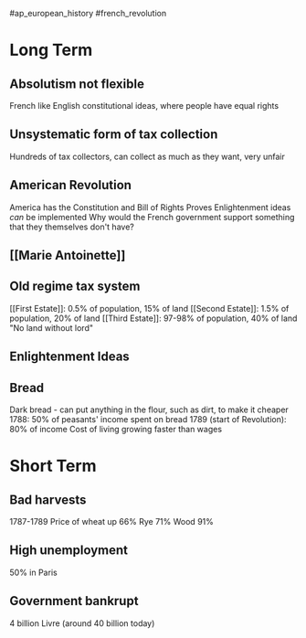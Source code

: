 #ap_european_history #french_revolution 

# Long Term

## Absolutism not flexible
French like English constitutional ideas, where people have equal rights

## Unsystematic form of tax collection
Hundreds of tax collectors, can collect as much as they want, very unfair

## American Revolution
America has the Constitution and Bill of Rights
Proves Enlightenment ideas *can* be implemented
Why would the French government support something that they themselves don't have?

## [[Marie Antoinette]]

## Old regime tax system
[[First Estate]]: 0.5% of population, 15% of land
[[Second Estate]]: 1.5% of population, 20% of land
[[Third Estate]]: 97-98% of population, 40% of land
"No land without lord"

## Enlightenment Ideas

## Bread
Dark bread - can put anything in the flour, such as dirt, to make it cheaper
1788: 50% of peasants' income spent on bread
1789 (start of Revolution): 80% of income
Cost of living growing faster than wages

# Short Term

## Bad harvests
1787-1789
Price of wheat up 66%
Rye 71%
Wood 91%

## High unemployment
50% in Paris

## Government bankrupt
4 billion Livre (around 40 billion today)